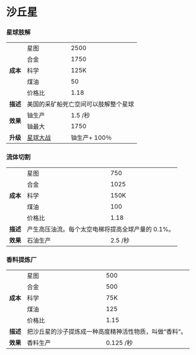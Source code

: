 # 沙丘星
### 星球肢解
<table>
<tbody>
<tr>
<td rowspan="5">
<strong>
成本
</strong>
</td>
<td>
星图
</td>
<td>
2500
</td>
</tr>
<tr>
<td>
合金
</td>
<td>
1750
</td>
</tr>
<tr>
<td>
科学
</td>
<td>
125K
</td>
</tr>
<tr>
<td>
煤油
</td>
<td>
50
</td>
</tr>
<tr>
<td>
价格比
</td>
<td>
1.18
</td>
</tr>
<tr>
<td>
<strong>
描述
</strong>
</td>
<td colspan="2">
美国的采矿船死亡空间可以肢解整个星球
</td>
</tr>
<tr>
<td rowspan="2">
<strong>
效果
</strong>
</td>
<td>
铀生产
</td>
<td>
1.5 /秒
</td>
</tr>
<tr>
<td>
铀最大
</td>
<td>
1750
</td>
</tr>
<tr>
<td>
<strong>
升级
</strong>
</td>
<td>
<a href="#workshop#Planet_Busters">
星球大战
</a>
</td>
<td>
铀生产+ 100％
</td>
</tr>
</tbody>
</table>

### 流体切割
<table>
<tbody>
<tr>
<td rowspan="5">
<strong>
成本
</strong>
</td>
<td>
星图
</td>
<td>
750
</td>
</tr>
<tr>
<td>
合金
</td>
<td>
1025
</td>
</tr>
<tr>
<td>
科学
</td>
<td>
150K
</td>
</tr>
<tr>
<td>
煤油
</td>
<td>
100
</td>
</tr>
<tr>
<td>
价格比
</td>
<td>
1.18
</td>
</tr>
<tr>
<td>
<strong>
描述
</strong>
</td>
<td colspan="2">
产生高压油流。每个太空电梯将提高全球产量的 0.1%。
</td>
</tr>
<tr>
<td>
<strong>
效果
</strong>
</td>
<td>
石油生产
</td>
<td>
2.5 /秒
</td>
</tr>
</tbody>
</table>

### 香料提炼厂
<table>
<tbody>
<tr>
<td rowspan="5">
<strong>
成本
</strong>
</td>
<td>
星图
</td>
<td>
500
</td>
</tr>
<tr>
<td>
合金
</td>
<td>
500
</td>
</tr>
<tr>
<td>
科学
</td>
<td>
75K
</td>
</tr>
<tr>
<td>
煤油
</td>
<td>
125
</td>
</tr>
<tr>
<td>
价格比
</td>
<td>
1.15
</td>
</tr>
<tr>
<td>
<strong>
描述
</strong>
</td>
<td colspan="2">
把沙丘星的沙子提炼成一种高度精神活性物质，叫做“香料”。
</td>
</tr>
<tr>
<td>
<strong>
效果
</strong>
</td>
<td>
香料生产
</td>
<td>
0.125 /秒
</td>
</tr>
</tbody>
</table>
